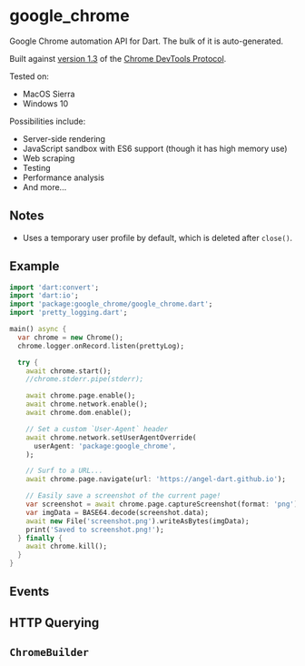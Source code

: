 # google_chrome
Google Chrome automation API for Dart.
The bulk of it is auto-generated.

Built against
[version 1.3](https://chromedevtools.github.io/devtools-protocol/1-3)
of the
[Chrome DevTools Protocol](https://chromedevtools.github.io/devtools-protocol).

Tested on:
* MacOS Sierra
* Windows 10

Possibilities include:
* Server-side rendering
* JavaScript sandbox with ES6 support (though it has high memory use)
* Web scraping
* Testing
* Performance analysis
* And more...

## Notes
* Uses a temporary user profile by default, which is deleted after `close()`.

## Example
```dart
import 'dart:convert';
import 'dart:io';
import 'package:google_chrome/google_chrome.dart';
import 'pretty_logging.dart';

main() async {
  var chrome = new Chrome();
  chrome.logger.onRecord.listen(prettyLog);

  try {
    await chrome.start();
    //chrome.stderr.pipe(stderr);

    await chrome.page.enable();
    await chrome.network.enable();
    await chrome.dom.enable();

    // Set a custom `User-Agent` header
    await chrome.network.setUserAgentOverride(
      userAgent: 'package:google_chrome',
    );

    // Surf to a URL...
    await chrome.page.navigate(url: 'https://angel-dart.github.io');

    // Easily save a screenshot of the current page!
    var screenshot = await chrome.page.captureScreenshot(format: 'png');
    var imgData = BASE64.decode(screenshot.data);
    await new File('screenshot.png').writeAsBytes(imgData);
    print('Saved to screenshot.png!');
  } finally {
    await chrome.kill();
  }
}
```

## Events

## HTTP Querying

## `ChromeBuilder`